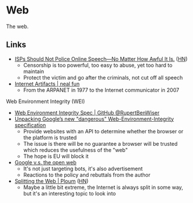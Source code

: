 # Web

The web.

## Links

- [ISPs Should Not Police Online Speech—No Matter How Awful It Is.](https://www.eff.org/deeplinks/2023/08/isps-should-not-police-online-speech-no-matter-how-awful-it)
  ([HN](https://news.ycombinator.com/item?id=37313349))
  - Censorship is too powerful, too easy to abuse, yet too hard to maintain
  - Protect the victim and go after the criminals, not cut off all speech
- [Internet Artifacts | neal fun](https://neal.fun/internet-artifacts/)
  - From the ARPANET in 1977 to the Internet communicator in 2007

Web Environment Integrity (WEI)

- [Web Environment Integrity Spec | GitHub @RupertBenWiser](https://github.com/RupertBenWiser/Web-Environment-Integrity/blob/main/explainer.md)
- [Unpacking Google’s new "dangerous" Web-Environment-Integrity specification](https://vivaldi.com/blog/googles-new-dangerous-web-environment-integrity-spec/)
  - Provide websites with an API to determine whether the browser or the
    platform is trusted
  - The issue is there will be no guarantee a browser will be trusted which
    reduces the usefulness of the "web"
  - The hope is EU will block it
- [Google v.s. the open web](https://interpeer.io/blog/2023/07/google-vs-the-open-web/)
  - It's not just targeting bots, it's also advertisement
  - Reactions to the policy and rebuttals from the author
- [Splitting the Web | Ploum](https://ploum.net/2023-08-01-splitting-the-web.html)
  ([HN](https://news.ycombinator.com/item?id=36955146))
  - Maybe a little bit extreme, the Internet is always split in some way, but
    it's an interesting topic to look into
